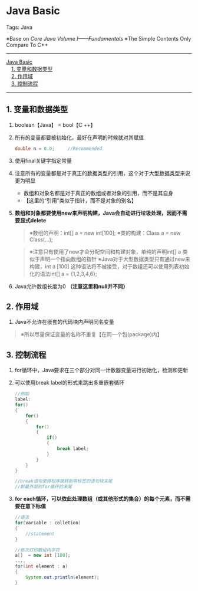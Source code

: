 # Java Basic

Tags: Java

※Base on *Core Java Volume Ⅰ——Fundamentals*
※The Simple Contents Only Compare To C++

---

<!-- MDTOC maxdepth:6 firsth1:1 numbering:0 flatten:0 bullets:0 updateOnSave:1 -->

[Java Basic](#java-basic)  
&emsp;[1. 变量和数据类型](#1-变量和数据类型)  
&emsp;[2. 作用域](#2-作用域)  
&emsp;[3. 控制流程](#3-控制流程)  

<!-- /MDTOC -->

---

## 1. 变量和数据类型

1. boolean【Java】 = bool【C ++】

2. 所有的变量都要被初始化，最好在声明的时候就对其赋值

    ```java
    double n = 0.0;		//Recommended
    ```
3. 使用final关键字指定常量

4. 注意所有的变量都是对于真正的数据类型的引用，这个对于大型数据类型来说更为明显

    - 数组和对象名都是对于真正的数组或者对象的引用，而不是其自身
    - 【这里的“引用”类似于指针，而不是对象的别名】

5. **数组和对象都要使用new来声明构建，Java会自动进行垃圾处理，因而不需要显式delete**

    > ※数组的声明：int[] a = new int[100];
    ※类的构建：Class a = new Class(...);

    > ※注意只有使用了new才会分配空间和构建对象，单纯的声明int[] a 类似于声明一个指向数组的指针
    ※Java对于大型数据类型只有通过new来构建，int a [100] 这种语法将不被接受，对于数组还可以使用列表初始化的语法int[] a = {1,2,3,4,6};

6. Java允许数组长度为0 **（注意这里和null并不同）**

## 2. 作用域

1. Java不允许在嵌套的代码块内声明同名变量

> ※所以尽量保证变量的名称不重复【在同一个包(package)内】

## 3. 控制流程

1. for循环中，Java要求在三个部分对同一计数器变量进行初始化，检测和更新

2. 可以使用break label的形式来跳出多重嵌套循环

    ```java
    //例如
    label:
    for()
    {
	    for()
	    {
		    for()
		    {
			    if()
		    	{
				    break label;
			    }
		    }
	    }
    }

    //break语句使得程序跳转到带标签的语句块末尾
    //即最外层的for循环的末尾
    ```

3. **for each循环，可以依此处理数组（或其他形式的集合）的每个元素，而不需要在意下标值**

    ```java
    //语法
    for(variable : colletion)
    {
	    //statement
    }

    //依次打印数组内字符
    a[]  = new int [100];
    ....
    for(int element : a)
    {
	    System.out.println(element);
	}
    ```
